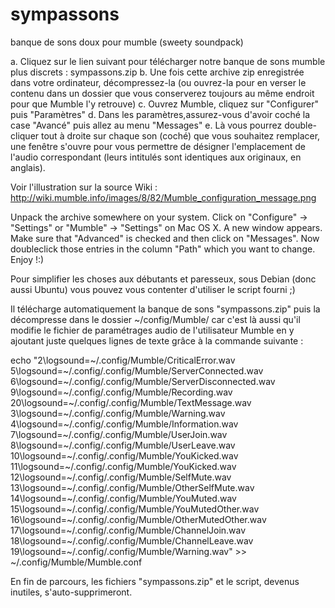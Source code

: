 # sympassons
banque de sons doux pour mumble (sweety soundpack)

a. Cliquez sur le lien suivant pour télécharger notre banque de sons mumble plus discrets :
sympassons.zip
b. Une fois cette archive zip enregistrée dans votre ordinateur, décompressez-la (ou ouvrez-la pour en verser le contenu dans un dossier que vous conserverez toujours au même endroit pour que Mumble l'y retrouve)
c. Ouvrez Mumble, cliquez sur "Configurer" puis "Paramètres"
d. Dans les paramètres,assurez-vous d'avoir coché la case "Avancé" puis allez au menu "Messages"
e. Là vous pourrez double-cliquer tout à droite sur chaque son (coché) que vous souhaitez remplacer, une fenêtre s'ouvre pour vous permettre de désigner l'emplacement de l'audio correspondant (leurs intitulés sont identiques aux originaux, en anglais).

Voir l'illustration sur la source Wiki : http://wiki.mumble.info/images/8/82/Mumble_configuration_message.png

Unpack the archive somewhere on your system.
Click on "Configure" -> "Settings" or "Mumble" -> "Settings" on Mac OS X.
A new window appears. Make sure that "Advanced" is checked and then click on "Messages".
Now doubleclick those entries in the column "Path" which you want to change.
Enjoy !:)


Pour simplifier les choses aux débutants et paresseux,
sous Debian (donc aussi Ubuntu) vous pouvez vous contenter d'utiliser le script fourni ;)

Il télécharge automatiquement la banque de sons "sympassons.zip"
puis la décompresse dans le dossier ~/config/Mumble/
car c'est là aussi qu'il modifie le fichier de paramétrages audio de l'utilisateur Mumble en y ajoutant juste quelques lignes de texte grâce à la commande suivante :

echo "2\logsound=~/.config/Mumble/CriticalError.wav
5\logsound=~/.config/.config/Mumble/ServerConnected.wav
6\logsound=~/.config/.config/Mumble/ServerDisconnected.wav
9\logsound=~/.config/.config/Mumble/Recording.wav
20\logsound=~/.config/.config/Mumble/TextMessage.wav
3\logsound=~/.config/.config/Mumble/Warning.wav
4\logsound=~/.config/.config/Mumble/Information.wav
7\logsound=~/.config/.config/Mumble/UserJoin.wav
8\logsound=~/.config/.config/Mumble/UserLeave.wav
10\logsound=~/.config/.config/Mumble/YouKicked.wav
11\logsound=~/.config/.config/Mumble/YouKicked.wav
12\logsound=~/.config/.config/Mumble/SelfMute.wav
13\logsound=~/.config/.config/Mumble/OtherSelfMute.wav
14\logsound=~/.config/.config/Mumble/YouMuted.wav
15\logsound=~/.config/.config/Mumble/YouMutedOther.wav
16\logsound=~/.config/.config/Mumble/OtherMutedOther.wav
17\logsound=~/.config/.config/Mumble/ChannelJoin.wav
18\logsound=~/.config/.config/Mumble/ChannelLeave.wav
19\logsound=~/.config/.config/Mumble/Warning.wav" >> ~/.config/Mumble/Mumble.conf

En fin de parcours, les fichiers "sympassons.zip" et le script, devenus inutiles, s'auto-supprimeront.
